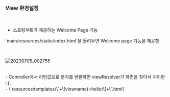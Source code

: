 ### View 환경설정
<br>

- 스프링부트가 제공하는 Welcome Page 기능

 \`main/resources/static/index.html\`을 올려두면 Welcome page 기능을 제공함

<br>

![20230705_002755](https://github.com/the-iian/Spring/assets/135327147/f270e2c9-769f-4127-8eee-bb01ceb0ec5e)

<br>
- Controller에서 리턴값으로 문자를 반환하면 viewResolver가 화면을 찾아서 처리한다.
<br>
- \`resources:templates/\`+\[viewname(=hello)\]+\`.html\`
